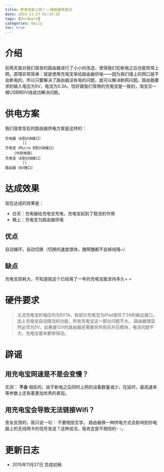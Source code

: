 ```yaml
---
title: 断电也能上网！——路由器改造记
date: 2015-11-27 01:34:33
tags: [Hardware]
categories: Daily
toc: true
---
```

# 介绍
前两天我对我们宿舍的路由器进行了小小的改造，使得我们在断电之后也能照常上网。原理非常简单：就是使用充电宝来给路由器供电——因为我们墙上的网口是不会断电的，所以只要解决了路由器没有电的问题，就可以解决断网问题。路由器要求的输入电压为5V，电流为0.3A，恰好跟我们常用的充电宝是一致的，淘宝买一根USB转DV线成功解决问题。

<!-- more -->

# 供电方案
我们宿舍现在的路由器供电方案是这样的：

```
充电器（A型USB接口）
        ||
充电宝（Micro B型USB接口）
    |内部电路|
充电宝（A型USB接口）
        ||
路由器（DV接口）
```

# 达成效果
现在达成的效果是：

- 白天：充电器给充电宝充电，充电宝起到了稳流的作用
- 晚上：充电宝为路由器供电

## 优点
自动循环，自动切换（切换的速度很快，撸啊撸都不会掉线哦~）
## 缺点
充电宝损耗大，不知道我这个已经用了一年的充电宝能坚持多久= =

# 硬件要求
> 主流充电宝的电压均为5V1A，有部分充电宝为iPad提供了2A的输出接口，加上充电宝自动限流的功能，所有充电宝这一部分问题不大。
路由器很显然必须为5V，如果是12V的路由器还需要另外购买升压模块，电流问题不大，充电宝基本都带得动。

# 辟谣

## 用充电宝网速是不是会变慢？
实测： **不会**
相反的，由于断电之后同时上网的设备数量减少，在延时，最高速率等参数上还有着更加优秀的表现。

## 用充电宝会导致无法链接Wifi？
舍友反馈的，我只说一句： 不要相信玄学。
路由器换一种供电方式会影响到你电脑上的无线网卡的信号发送？这种说法，我肯定是不相信的- -。

# 更新日志
- 2015年11月27日 完成初稿